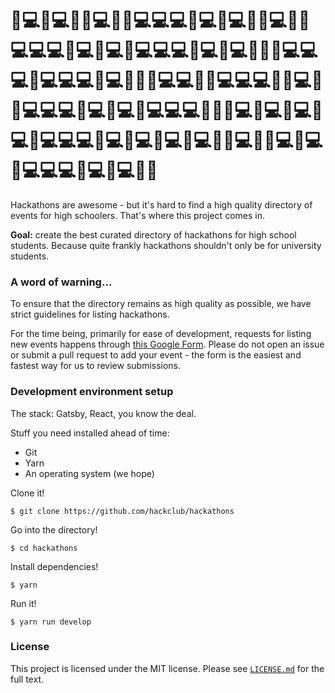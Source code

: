 # 🚀💻🚀💻🚀🚀💻🚀🚀💻💻💻🚀💻🚀💻🚀🚀💻🚀🚀💻💻💻🚀💻🚀💻🚀💻💻💻🚀💻🚀💻🚀🚀🚀💻💻💻🚀💻💻💻🚀💻🚀🚀🚀💻💻🚀🚀💻💻💻🚀🚀💻🚀🚀💻💻💻🚀💻🚀💻🚀💻💻💻🚀🚀🚀💻🚀💻🚀💻🚀💻🚀💻💻💻🚀💻🚀💻🚀💻🚀💻🚀🚀💻🚀🚀💻🚀💻🚀💻💻💻🚀💻🚀💻🚀🚀

Hackathons are awesome - but it's hard to find a high quality directory of events for high schoolers. That's where this project comes in.

**Goal:** create the best curated directory of hackathons for high school students. Because quite frankly hackathons shouldn't only be for university students.

### A word of warning...

To ensure that the directory remains as high quality as possible, we have strict guidelines for listing hackathons.

For the time being, primarily for ease of development, requests for listing new events happens through [this Google Form](https://docs.google.com/forms/d/e/1FAIpQLScytGFj0IBP3NSO1ZOKIwNaRLVF8tTpX8zis7_uE00-XLB29Q/viewform). Please do not open an issue or submit a pull request to add your event - the form is the easiest and fastest way for us to review submissions.

### Development environment setup

The stack: Gatsby, React, you know the deal.

Stuff you need installed ahead of time:

- Git
- Yarn
- An operating system (we hope)

Clone it!

    $ git clone https://github.com/hackclub/hackathons

Go into the directory!

    $ cd hackathons

Install dependencies!

    $ yarn

Run it!

    $ yarn run develop

### License

This project is licensed under the MIT license. Please see [`LICENSE.md`](LICENSE.md) for the full text.
